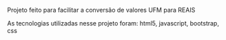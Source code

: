 Projeto feito para facilitar a conversão de valores UFM para REAIS

As tecnologias utilizadas nesse projeto foram: html5, javascript, bootstrap, css




